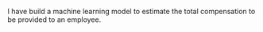 

 I have build  a machine learning model to estimate the total compensation to be provided to an employee.

 
